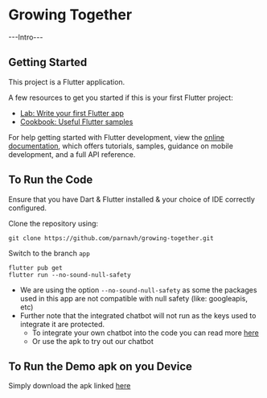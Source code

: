 
# Growing Together

---Intro---

## Getting Started

This project is a Flutter application.

A few resources to get you started if this is your first Flutter project:

- [Lab: Write your first Flutter app](https://docs.flutter.dev/get-started/codelab)
- [Cookbook: Useful Flutter samples](https://docs.flutter.dev/cookbook)

For help getting started with Flutter development, view the
[online documentation](https://docs.flutter.dev/), which offers tutorials,
samples, guidance on mobile development, and a full API reference.

## To Run the Code

Ensure that you have Dart & Flutter installed & your choice of IDE correctly configured.

Clone the repository using:

    git clone https://github.com/parnavh/growing-together.git

Switch to the branch `app`

    flutter pub get
    flutter run --no-sound-null-safety

- We are using the option `--no-sound-null-safety` as some the packages used in this app are not compatible with null safety (like: googleapis, etc)
- Further note that the integrated chatbot will not run as the keys used to integrate it are protected.
	- To integrate your own chatbot into the code you can read more [here](https://pub.dev/packages/dialog_flowtter)
	- Or use the apk to try out our chatbot

## To Run the Demo apk on you Device
Simply download the apk linked [here](https://github.com/parnavh/growing-together.git)
